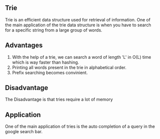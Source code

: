 ## Trie
Trie is an efficient data structure used for retrieval of information. 
One of the main application of the trie data structure is when you have to search for a specific string from a large group of words. 

## Advantages
1) With the help of a trie, we can search a word of length 'L' in O(L) time which is way faster than hashing. 
2) Printing all words present in the trie in alphabetical order. 
3) Prefix searching becomes convinient.

## Disadvantage
The Disadvantage is that tries require a lot of memory

## Application
One of the main application of tries is the auto completion of a query in the google search bar.
